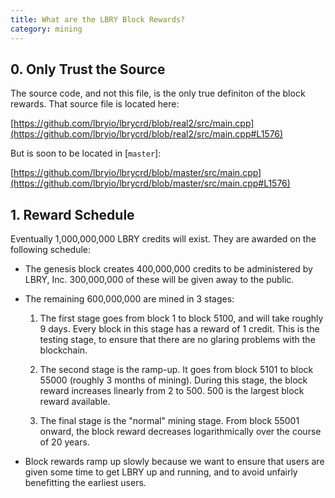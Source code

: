```yaml
---
title: What are the LBRY Block Rewards?
category: mining
---
```


## 0. Only Trust the Source

The source code, and not this file, is the only true definiton of the block rewards. That source file is located here:

[https://github.com/lbryio/lbrycrd/blob/real2/src/main.cpp](https://github.com/lbryio/lbrycrd/blob/real2/src/main.cpp#L1576)

But is soon to be located in [`master`]:

[https://github.com/lbryio/lbrycrd/blob/master/src/main.cpp](https://github.com/lbryio/lbrycrd/blob/master/src/main.cpp#L1576)

## 1. Reward Schedule

Eventually 1,000,000,000 LBRY credits will exist. They are awarded on the following schedule:

* The genesis block creates 400,000,000 credits to be administered by LBRY, Inc. 300,000,000 of these will be given away to the public.

* The remaining 600,000,000 are mined in 3 stages:

  1. The first stage goes from block 1 to block 5100, and will take roughly 9 days. Every block in this stage has a reward of 1 credit. This
     is the testing stage, to ensure that there are no glaring problems with the blockchain.

  2. The second stage is the ramp-up. It goes from block 5101 to block 55000 (roughly 3 months of mining). During this stage, the block reward
     increases linearly from 2 to 500. 500 is the largest block reward available.

  3. The final stage is the "normal" mining stage. From block 55001 onward, the block reward decreases logarithmically over the course of 20
     years.

* Block rewards ramp up slowly because we want to ensure that users are given some time to get LBRY up and running, and to avoid unfairly benefitting the earliest users.

